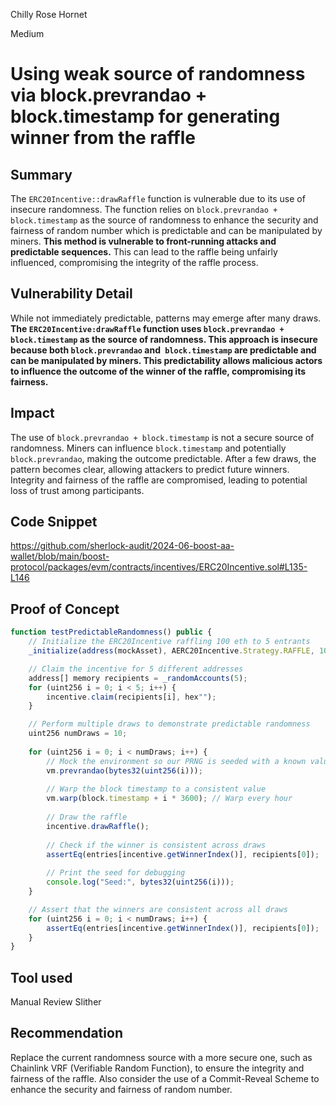 Chilly Rose Hornet

Medium

# Using weak source of randomness via block.prevrandao + block.timestamp for generating winner from the raffle

## Summary
The  `ERC20Incentive::drawRaffle` function is vulnerable due to its use of insecure randomness. The function relies on `block.prevrandao + block.timestamp` as the source of randomness to enhance the security and fairness of random number which is predictable and can be manipulated by miners. **This method is vulnerable to front-running attacks and predictable sequences.** This can lead to the raffle being unfairly influenced, compromising the integrity of the raffle process.
## Vulnerability Detail
While not immediately predictable, patterns may emerge after many draws. **The `ERC20Incentive:drawRaffle` function uses `block.prevrandao + block.timestamp` as the source of randomness. This approach is insecure because both `block.prevrandao` and` block.timestamp` are predictable and can be manipulated by miners. This predictability allows malicious actors to influence the outcome of the winner of the raffle, compromising its fairness.**
## Impact
The use of `block.prevrandao + block.timestamp` is not a secure source of randomness. Miners can influence `block.timestamp` and potentially `block.prevrandao`, making the outcome predictable. 
After a few draws, the pattern becomes clear, allowing attackers to predict future winners. Integrity and fairness of the raffle are compromised, leading to potential loss of trust among participants.
## Code Snippet
https://github.com/sherlock-audit/2024-06-boost-aa-wallet/blob/main/boost-protocol/packages/evm/contracts/incentives/ERC20Incentive.sol#L135-L146

## Proof of Concept
```javascript
function testPredictableRandomness() public {
    // Initialize the ERC20Incentive raffling 100 eth to 5 entrants
    _initialize(address(mockAsset), AERC20Incentive.Strategy.RAFFLE, 100 ether, 5);

    // Claim the incentive for 5 different addresses
    address[] memory recipients = _randomAccounts(5);
    for (uint256 i = 0; i < 5; i++) {
        incentive.claim(recipients[i], hex"");
    }

    // Perform multiple draws to demonstrate predictable randomness
    uint256 numDraws = 10;
    
    for (uint256 i = 0; i < numDraws; i++) {
        // Mock the environment so our PRNG is seeded with a known value
        vm.prevrandao(bytes32(uint256(i)));
        
        // Warp the block timestamp to a consistent value
        vm.warp(block.timestamp + i * 3600); // Warp every hour
        
        // Draw the raffle
        incentive.drawRaffle();
        
        // Check if the winner is consistent across draws
        assertEq(entries[incentive.getWinnerIndex()], recipients[0]);
        
        // Print the seed for debugging
        console.log("Seed:", bytes32(uint256(i)));
    }

    // Assert that the winners are consistent across all draws
    for (uint256 i = 0; i < numDraws; i++) {
        assertEq(entries[incentive.getWinnerIndex()], recipients[0]);
    }
}
```

## Tool used

Manual Review
Slither

## Recommendation
Replace the current randomness source with a more secure one, such as Chainlink VRF (Verifiable Random Function), to ensure the integrity and fairness of the raffle.
Also consider the use of a Commit-Reveal Scheme to enhance the security and fairness of random number.